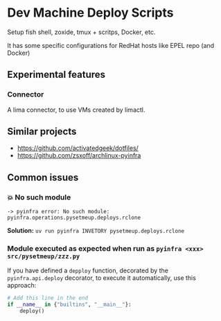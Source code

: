 # Dev Machine Deploy Scripts

Setup fish shell, zoxide, tmux + scritps, Docker, etc.

It has some specific configurations for RedHat hosts like EPEL repo (and Docker)

## Experimental features

### Connector

A lima connector, to use VMs created by limactl.

## Similar projects

- https://github.com/activatedgeek/dotfiles/
- https://github.com/zsxoff/archlinux-pyinfra


## Common issues


### 💥 No such module

```console
-> pyinfra error: No such module: pyinfra.operations.pysetmeup.deploys.rclone
```

**Solution:** `uv run pyinfra INVETORY pysetmeup.deploys.rclone`


### Module executed as expected when run as `pyinfra <xxx> src/pysetmeup/zzz.py`

If you have defined a `depploy` function, decorated by the `pyinfra.api.deploy` decorator, to execute it automatically, use this approach:

```python
# Add this line in the end
if __name__ in {"builtins", "__main__"}:
    deploy()
```
